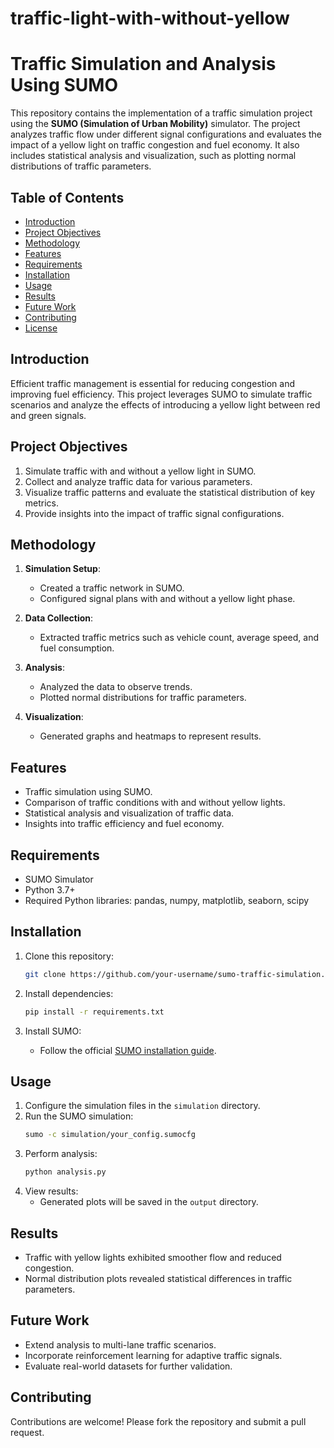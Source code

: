 # traffic-light-with-without-yellow

# Traffic Simulation and Analysis Using SUMO

This repository contains the implementation of a traffic simulation project using the **SUMO (Simulation of Urban Mobility)** simulator. The project analyzes traffic flow under different signal configurations and evaluates the impact of a yellow light on traffic congestion and fuel economy. It also includes statistical analysis and visualization, such as plotting normal distributions of traffic parameters.

## Table of Contents

- [Introduction](#introduction)
- [Project Objectives](#project-objectives)
- [Methodology](#methodology)
- [Features](#features)
- [Requirements](#requirements)
- [Installation](#installation)
- [Usage](#usage)
- [Results](#results)
- [Future Work](#future-work)
- [Contributing](#contributing)
- [License](#license)

## Introduction

Efficient traffic management is essential for reducing congestion and improving fuel efficiency. This project leverages SUMO to simulate traffic scenarios and analyze the effects of introducing a yellow light between red and green signals.

## Project Objectives

1. Simulate traffic with and without a yellow light in SUMO.
2. Collect and analyze traffic data for various parameters.
3. Visualize traffic patterns and evaluate the statistical distribution of key metrics.
4. Provide insights into the impact of traffic signal configurations.

## Methodology

1. **Simulation Setup**:
   - Created a traffic network in SUMO.
   - Configured signal plans with and without a yellow light phase.

2. **Data Collection**:
   - Extracted traffic metrics such as vehicle count, average speed, and fuel consumption.

3. **Analysis**:
   - Analyzed the data to observe trends.
   - Plotted normal distributions for traffic parameters.

4. **Visualization**:
   - Generated graphs and heatmaps to represent results.

## Features

- Traffic simulation using SUMO.
- Comparison of traffic conditions with and without yellow lights.
- Statistical analysis and visualization of traffic data.
- Insights into traffic efficiency and fuel economy.

## Requirements

- SUMO Simulator
- Python 3.7+
- Required Python libraries: pandas, numpy, matplotlib, seaborn, scipy

## Installation

1. Clone this repository:
   ```bash
   git clone https://github.com/your-username/sumo-traffic-simulation.git
   ```
2. Install dependencies:
   ```bash
   pip install -r requirements.txt
   ```

3. Install SUMO:
   - Follow the official [SUMO installation guide](https://sumo.dlr.de/docs/Installing.html).

## Usage

1. Configure the simulation files in the `simulation` directory.
2. Run the SUMO simulation:
   ```bash
   sumo -c simulation/your_config.sumocfg
   ```
3. Perform analysis:
   ```bash
   python analysis.py
   ```
4. View results:
   - Generated plots will be saved in the `output` directory.

## Results

- Traffic with yellow lights exhibited smoother flow and reduced congestion.
- Normal distribution plots revealed statistical differences in traffic parameters.

## Future Work

- Extend analysis to multi-lane traffic scenarios.
- Incorporate reinforcement learning for adaptive traffic signals.
- Evaluate real-world datasets for further validation.

## Contributing

Contributions are welcome! Please fork the repository and submit a pull request.
